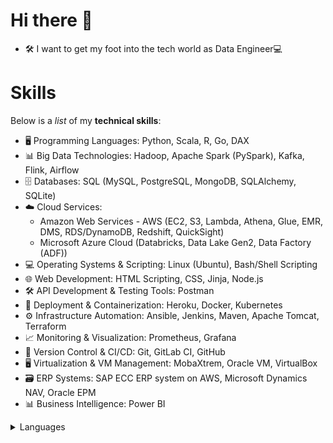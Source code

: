 # Hi there 👋

- 🛠️ I want to get my foot into the tech world as Data Engineer💻

# Skills

Below is a _list_ of my **technical skills**:
- 🖥️ Programming Languages: Python, Scala, R, Go, DAX
- 📊 Big Data Technologies: Hadoop, Apache Spark (PySpark), Kafka, Flink, Airflow
- 🗄️ Databases: SQL (MySQL, PostgreSQL, MongoDB, SQLAlchemy, SQLite)
- ☁️ Cloud Services:
  - Amazon Web Services - AWS (EC2, S3, Lambda, Athena, Glue, EMR, DMS, RDS/DynamoDB, Redshift, QuickSight)
  - Microsoft Azure Cloud (Databricks, Data Lake Gen2, Data Factory (ADF))
- 💻 Operating Systems & Scripting: Linux (Ubuntu), Bash/Shell Scripting
- 🌐 Web Development: HTML Scripting, CSS, Jinja, Node.js
- 🛠️ API Development & Testing Tools: Postman
- 🚀 Deployment & Containerization: Heroku, Docker, Kubernetes
- ⚙️ Infrastructure Automation: Ansible, Jenkins, Maven, Apache Tomcat, Terraform
- 📈 Monitoring & Visualization: Prometheus, Grafana
- 🔄 Version Control & CI/CD: Git, GitLab CI, GitHub
- 🖥️ Virtualization & VM Management: MobaXtrem, Oracle VM, VirtualBox
- 🗃️ ERP Systems: SAP ECC ERP system on AWS, Microsoft Dynamics NAV, Oracle EPM
- 📊 Business Intelligence: Power BI


<details>
<summary>Languages</summary>

| Rank | Languages |
|-----:|-----------|
|     1| Python    |
|     2| Scala     |
|     3| Go        |  
|     4| SQL       |
|     5| HTML      |
|     6| CSS       |
<!--|     |           |-->

</details>










<!--
**patrikborza/patrikborza** is a ✨ _special_ ✨ repository because its `README.md` (this file) appears on your GitHub profile.

Here are some ideas to get you started:

- 🔭 I’m currently working on my second project
- 🌱 I’m currently learning ...
- 👯 I’m looking to collaborate on ...
- 🤔 I’m looking for help with ...
- 💬 Ask me about ...
- 📫 How to reach me: ...
- 😄 Pronouns: ...
- ⚡ Fun fact: ...
-->
